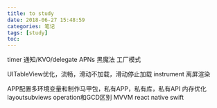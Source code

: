 ```yaml
---
title: to study
date: 2018-06-27 15:48:59
categories: 笔记
tags: [study]
toc:
---
```


timer 
通知/KVO/delegate
APNs
黑魔法
工厂模式

UITableView优化，流畅，滑动不加载，滑动停止加载
instrument
离屏渲染

APP配置多环境变量和制作马甲包，私有APP，私有库，私有API
内存优化
layoutsubviews
operation和GCD区别
MVVM
react native
swift
